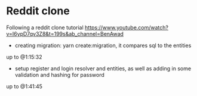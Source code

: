 # Reddit clone

Following a reddit clone tutorial https://www.youtube.com/watch?v=I6ypD7qv3Z8&t=199s&ab_channel=BenAwad

- creating migration: yarn create:migration, it compares sql to the entities

up to @1:15:32

- setup register and login resolver and entities, as well as adding in some validation and hashing for password

up to @1:41:45
